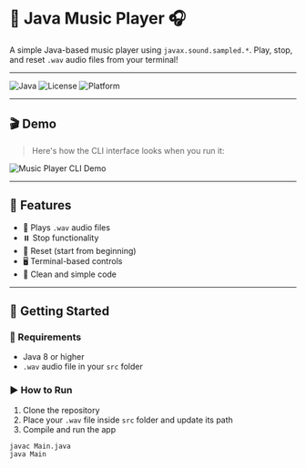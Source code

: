 # 🎵 Java Music Player 🎧

A simple Java-based music player using `javax.sound.sampled.*`. Play, stop, and reset `.wav` audio files from your terminal!

---

![Java](https://img.shields.io/badge/Java-ED8B00?style=for-the-badge&logo=java&logoColor=white)
![License](https://img.shields.io/badge/license-MIT-green?style=for-the-badge)
![Platform](https://img.shields.io/badge/platform-Windows%20%7C%20Linux%20%7C%20MacOS-blue?style=for-the-badge)

---

## 🎬 Demo

> Here's how the CLI interface looks when you run it:

![Music Player CLI Demo](https://your-demo-link.gif) <!-- Replace this with your own GIF or screen recording -->

---

## 📁 Features

- 🎵 Plays `.wav` audio files
- ⏸️ Stop functionality
- 🔁 Reset (start from beginning)
- 🖥️ Terminal-based controls
- 🧼 Clean and simple code

---

## 🚀 Getting Started

### 🔧 Requirements

- Java 8 or higher
- `.wav` audio file in your `src` folder

### ▶️ How to Run

1. Clone the repository
2. Place your `.wav` file inside `src` folder and update its path
3. Compile and run the app

```bash
javac Main.java
java Main
